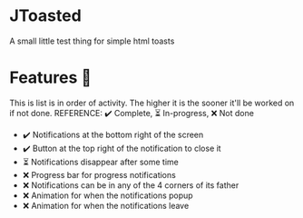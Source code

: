 # JToasted
A small little test thing for simple html toasts


# Features 📜
This is list is in order of activity. The higher it is the sooner it'll be worked on if not done.
REFERENCE: ✔️ Complete, ⏳ In-progress, ❌ Not done
- ✔️ Notifications at the bottom right of the screen
- ✔️ Button at the top right of the notification to close it
- ⏳ Notifications disappear after some time
- ❌ Progress bar for progress notifications
- ❌ Notifications can be in any of the 4 corners of its father
- ❌ Animation for when the notifications popup
- ❌ Animation for when the notifications leave
